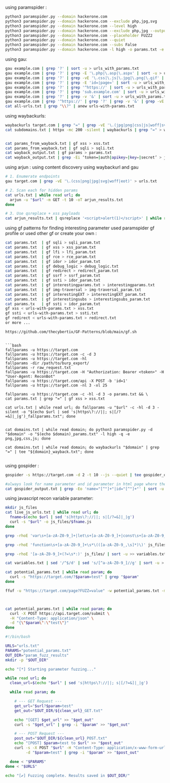 

using paramspider :
```bash
python3 paramspider.py --domain hackerone.com 
python3 paramspider.py --domain hackerone.com --exclude php,jpg,svg
python3 paramspider.py --domain hackerone.com --level high
python3 paramspider.py --domain hackerone.com --exclude php,jpg --output hackerone.txt
python3 paramspider.py --domain hackerone.com --placeholder FUZZ2
python3 paramspider.py --domain hackerone.com --quiet
python3 paramspider.py --domain hackerone.com --subs False 
python3 paramspider.py --domain hackerone.com -l high -o params.txt -e js,png,jpg,gif,css
```

using gau:
```bash
gau example.com | grep '?' | sort -u > urls_with_params.txt
gau example.com | grep '?' | grep -E '\.php|\.asp|\.aspx' | sort -u > urls_with_params.txt
gau example.com | grep '?' | grep -vE '\.css|\.js|\.jpg|\.png|\.gif' | sort -u > urls_with_params.txt
gau example.com | grep '?' | grep -E 'id=|page=' | sort -u > urls_with_params.txt
gau example.com | grep '?' | grep '^https://' | sort -u > urls_with_params.txt
gau example.com | grep '?' | grep 'sub.example.com' | sort -u > urls_with_params.txt
gau example.com | grep '?' | grep -v '&' | sort -u > urls_with_params.txt
gau example.com | grep '^https://' | grep '?' | grep -v '&' | grep -vE '\.css|\.js|\.jpg|\.png|\.gif' | sort -u > filtered_urls_with_params.txt
cat all-urls.txt | grep "\\?" | anew urls-with-params.txt
```

using waybackurls:

```bash
waybackurls target.com | grep "=" | grep -vE '\.(jpg|png|css|js|woff|svg|gif|ttf|eot|ico)$'
cat subdomains.txt | httpx -mc 200 -silent | waybackurls | grep "=" > wayback_params.txt


cat params_from_wayback.txt | gf xss > xss.txt
cat params_from_wayback.txt | gf sqli > sqli.txt
cat wayback_output.txt | gf params > params.txt
cat wayback_output.txt | grep -Ei ‘token=|auth|apikey=|key=|secret’ > juicy.txt

```

using arjun :
using content discovery using waybackurl and gau
```bash
# 1. Enumerate endpoints
gau target.com | grep -vE '\.(css|png|jpg|svg|woff|eot)' > urls.txt

# 2. Scan each for hidden params
cat urls.txt | while read url; do
  arjun -u "$url" -m GET -t 10 -oT arjun_results.txt
done

# 3. Use qsreplace + xss payloads
cat arjun_results.txt | qsreplace '<script>alert(1)</script>' | while read u; do curl -s -L "$u"; done

```



using gf patterns for finding interesting parameter used paramspider gf profile or used other gf or create your own : 
```bash
cat params.txt  | gf sqli > sqli_param.txt
cat params.txt  | gf xss > xss_param.txt
cat params.txt  | gf lfi > lfi_param.txt
cat params.txt  | gf rce > rce_param.txt
cat params.txt  | gf idor > idor_param.txt
cat params.txt  | gf debug_logic > debug_logic.txt
cat params.txt  | gf redirect > redirect_param.txt
cat params.txt  | gf ssrf > ssrf_param.txt
cat params.txt  | gf ssti > idor_param.txt
cat params.txt  | gf interestingparams.txt > interestingparams.txt
cat params.txt  | gf img-traversal > img-traversal_param.txt
cat params.txt  | gf interestingEXT > interestingEXT_param.txt
cat params.txt  | gf interestingsubs > interestingsubs_param.txt
cat params.tx   | gf ssti > idor_param.txt
gf xss < urls-with-params.txt > xss.txt
gf ssti < urls-with-params.txt > ssti.txt
gf redirect < urls-with-params.txt > redirect.txt
or more ...

https://github.com/thecybertix/GF-Patterns/blob/main/gf.sh
```


```

```bash
fallparams -u https://target.com
fallparams -u https://target.com -c -d 3
fallparams -u https://target.com -hl
fallparams -dir /path/to/burp_export/
fallparams -r raw_request.txt
fallparams -u https://target.com -H "Authorization: Bearer <token>" -H "User-Agent: ReconBot"
fallparams -u https://target.com/api -X POST -b 'id=1'
fallparams -u https://target.com -nl 3 -xl 25

fallparams -u https://target.com -c -hl -d 3 -o params.txt && \
cat params.txt | grep "=" | gf xss > xss.txt

cat urls.txt | while read url; do fallparams -u "$url" -c -hl -d 3 -silent -o "$(echo $url | sed 's|https\?://||; s|[/?=&]|_|g')_fallparams.txt"; done


cat domains.txt | while read domain; do python3 paramspider.py -d "$domain" -o "$(echo $domain)_params.txt" -l high -q -e png,jpg,css,js; done

cat domains.txt | while read domain; do waybackurls "$domain" | grep "=" | tee "${domain}_wayback.txt"; done


```

using gospider :
```bash
gospider -s https://target.com -d 2 -t 10 --js --quiet | tee gospider_output.txt

#always look for name parameter and id parameter in html page where the mostly hidden input 
cat gospider_output.txt | grep -Eo 'name="[^"]+"|id="[^"]+"' | sort -u > attribute_params.txt
```

using javascript recon variable parameter:
```bash
mkdir js_files
cat live_js_urls.txt | while read url; do
  fname=$(echo $url | sed 's|https\?://||; s|[/?=&]|_|g')
  curl -s "$url" -o js_files/$fname.js
done

grep -rhoE 'var\s+[a-zA-Z0-9_]+|let\s+[a-zA-Z0-9_]+|const\s+[a-zA-Z0-9_]+' js_files/ | awk '{print $2}' | sort -u > variables.txt

grep -rhoE 'function\s+[a-zA-Z0-9_]+\s*\(([a-zA-Z0-9_,\s]*)\)' js_files/ | sed -E 's/.*\((.*)\).*/\1/' | tr ',' '\n' | sed 's/^[ \t]*//' | sort -u >> variables.txt

grep -rhoE '[a-zA-Z0-9_]+(?=\s*:)' js_files/ | sort -u >> variables.txt

cat variables.txt | sed '/^$/d' | sed 's/[^a-zA-Z0-9_]//g' | sort -u > potential_params.txt

cat potential_params.txt | while read param; do
  curl -s "https://target.com/?$param=test" | grep "$param"
done

ffuf -u "https://target.com/page?FUZZ=value" -w potential_params.txt -mc 200



cat potential_params.txt | while read param; do
  curl -X POST https://api.target.com/submit \
  -H "Content-Type: application/json" \
  -d "{\"$param\":\"test\"}"
done


```



```bash
#!/bin/bash

URLS="urls.txt"
PARAMS="potential_params.txt"
OUT_DIR="param_fuzz_results"
mkdir -p "$OUT_DIR"

echo "[*] Starting parameter fuzzing..."

while read url; do
  clean_url=$(echo "$url" | sed 's|https\?://||; s|[/?=&]|_|g')

  while read param; do

    # --- GET Request ---
    get_url="$url?$param=test"
    get_out="$OUT_DIR/${clean_url}_GET.txt"

    echo "[GET] $get_url" >> "$get_out"
    curl -s "$get_url" | grep -i "$param" >> "$get_out"

    # --- POST Request ---
    post_out="$OUT_DIR/${clean_url}_POST.txt"
    echo "[POST] $param=test to $url" >> "$post_out"
    curl -s -X POST "$url" -H "Content-Type: application/x-www-form-urlencoded" \
         -d "$param=test" | grep -i "$param" >> "$post_out"

  done < "$PARAMS"
done < "$URLS"

echo "[✔] Fuzzing complete. Results saved in $OUT_DIR/"

```